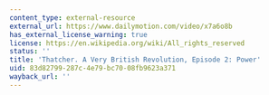 ```yaml
---
content_type: external-resource
external_url: https://www.dailymotion.com/video/x7a6o8b
has_external_license_warning: true
license: https://en.wikipedia.org/wiki/All_rights_reserved
status: ''
title: 'Thatcher. A Very British Revolution, Episode 2: Power'
uid: 83d82799-287c-4e79-bc70-08fb9623a371
wayback_url: ''
---
```

